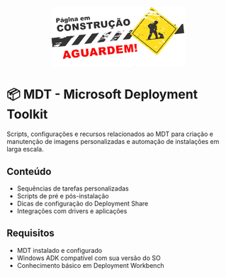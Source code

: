 <p align="center">
  <img src="../assets/em_construcao.png" alt="Repositório em construção" width="60%">
</p>

# 📦 MDT - Microsoft Deployment Toolkit

Scripts, configurações e recursos relacionados ao MDT para criação e manutenção de imagens personalizadas e automação de instalações em larga escala.

## Conteúdo

- Sequências de tarefas personalizadas
- Scripts de pré e pós-instalação
- Dicas de configuração do Deployment Share
- Integrações com drivers e aplicações

## Requisitos

- MDT instalado e configurado
- Windows ADK compatível com sua versão do SO
- Conhecimento básico em Deployment Workbench

